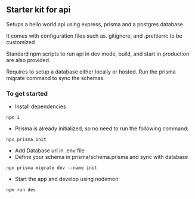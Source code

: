 ## Starter kit for api

Setups a hello world api using express, prisma and a postgres database.

It comes with configuration files such as. gitignore, and .prettierrc to be customized

Standard npm scripts to run api in dev mode, build, and start in production are also provided.

Requires to setup a database either locally or hosted. Run the prisma migrate command to sync the schemas.

### To get started

- Install dependencies

```
npm i
```

- Prisma is already initialized, so no need to run the following command:

```
npx prisma init
```

- Add Database url in .env file
- Define your schema in prisma/schema.prisma and sync with database

```
npx prisma migrate dev --name init
```

- Start the app and develop using nodemon:

```
npm run dev
```
